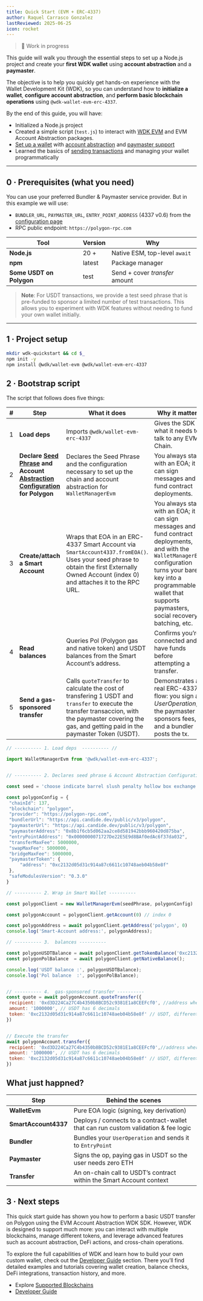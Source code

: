 ```yaml
---
title: Quick Start (EVM + ERC-4337)
author: Raquel Carrasco Gonzalez
lastReviewed: 2025-06-25
icon: rocket
---
```


> 🚧 Work in progress

This guide will walk you through the essential steps to set up a Node.js project and create your **first WDK wallet** using **account abstraction** and a **paymaster**.

The objective is to help you quickly get hands-on experience with the Wallet Development Kit (WDK), so you can understand how to **initialize a wallet**, **configure account abstraction**, and **perform basic blockchain operations** using `@wdk-wallet-evm-erc-4337`.

By the end of this guide, you will have:
- Initialized a Node.js project
- Created a simple script (`test.js`) to interact with [WDK EVM](../7-developer-guide/wdk-evm.md) and EVM Account Abstraction packages. 
- [Set up a wallet](../7-developer-guide/wdk-evm/create-wallet.md) with [account abstraction](./account-abstraction-basics.md) and [paymaster support](./account-abstraction-basics.md)
- Learned the basics of [sending transactions](../7-developer-guide/wdk-evm/transfer.md) and managing your wallet programmatically

---

## 0 · Prerequisites (what you need)

You can use your preferred Bundler & Paymaster service provider. But in this example we will use:  
- `BUNDLER_URL`, `PAYMASTER_URL`, `ENTRY_POINT_ADDRESS` (4337 v0.6)  from the [configuration page](../7-developer-guide/account-abstraction.md)
- RPC public endpoint: `https://polygon-rpc.com` 

| Tool | Version | Why |
|------|---------|-----|
| **Node.js** | 20 + | Native ESM, top-level `await` |
| **npm** | latest | Package manager |
| **Some USDT on Polygon** | test | Send + cover *transfer* amount |

> **Note**:
> For USDT transactions, we provide a test seed phrase that is pre-funded to sponsor a limited number of test transactions. This allows you to experiment with WDK features without needing to fund your own wallet initially.

---

## 1 · Project setup

```bash
mkdir wdk-quickstart && cd $_
npm init -y
npm install @wdk/wallet-evm @wdk/wallet-evm-erc-4337
```

## 2 · Bootstrap script

The script that follows does five things:

| # | Step | What it does | Why it matters |
|---|------|--------------|----------------|
| 1 | **Load deps** | Imports `@wdk/wallet-evm-erc-4337` | Gives the SDK what it needs to talk to any EVM Chain. |
| 2 | **Declare [Seed Phrase](../10-appendices/glossary.md#seed-phrase "A sequence of words that encodes the private key to your blockchain wallet.") and Account [Abstraction Configuration](../7-developer-guide/account-abstraction.md) for Polygon** | Declares the Seed Phrase and the configuration necessary to set up the chain and account abstraction for `WalletManagerEvm`| You always start with an EOA; it can sign messages and fund contract deployments. |
| 3 | **Create/attach a Smart Account** | Wraps that EOA in an ERC-4337 Smart Account via `SmartAccount4337.fromEOA()`. Uses your seed phrase to obtain the first Externally Owned Account (index 0) and attaches it to the RPC URL. | You always start with an EOA; it can sign messages and fund contract deployments, and with the `WalletManagerEvm` configuration turns your bare key into a programmable wallet that supports paymasters, social recovery, batching, etc. |
| 4 | **Read balances** | Queries Pol (Polygon gas and native token) and USDT balances from the Smart Account’s address. | Confirms you’re connected and have funds before attempting a transfer. |
| 5 | **Send a gas-sponsored transfer** | Calls `quoteTransfer` to calculate the cost of transfering 1 USDT and `transfer` to execute the transfer transaccion, with the paymaster covering the gas, and getting paid in the paymaster Token (USDT).| Demonstrates a real ERC-4337 flow: you sign a *UserOperation*, the paymaster sponsors fees, and a bundler posts the tx. |




```js
// ---------- 1. Load deps  ---------- //

import WalletManagerEvm from '@wdk/wallet-evm-erc-4337';


// ---------- 2. Declares seed phrase & Account Abstraction Configuration ---------- //

const seed = 'choose indicate barrel slush penalty hollow box exchange soldier gentle memory rare'

const polygonConfig = {
 "chainId": 137,
 "blockchain": "polygon",
 "provider": "https://polygon-rpc.com",
 "bundlerUrl": "https://api.candide.dev/public/v3/polygon",
 "paymasterUrl": "https://api.candide.dev/public/v3/polygon",
 "paymasterAddress": "0x8b1f6cb5d062aa2ce8d581942bbb960420d875ba",
 "entryPointAddress": "0x0000000071727De22E5E9d8BAf0edAc6f37da032",
 "transferMaxFee": 5000000,
 "swapMaxFee": 5000000,
 "bridgeMaxFee": 5000000,
 "paymasterToken": {
     "address": "0xc2132d05d31c914a87c6611c10748aeb04b58e8f"
 },
 "safeModulesVersion": "0.3.0"
}

// ---------- 2. Wrap in Smart Wallet ----------

const polygonClient = new WalletManagerEvm(seedPhrase, polygonConfig)

const polygonAccount = polygonClient.getAccount(0) // index 0 

const polygonAddress = await polygonClient.getAddress('polygon', 0)
console.log('Smart-Account address:', polygonAddress);

// ---------- 3.  balances ----------

const polygonUSDTBalance = await polygonClient.getTokenBalance('0xc2132d05d31c914a87c6611c10748aeb04b58e8f') //USDT
const polygonPolBalance  = await polygonClient.getNativeBalance();

console.log('USDT balance :', polygonUSDTBalance);
console.log('Pol balance  :', polygonPolBalance);


// ---------- 4.  gas-sponsored transfer ----------
const quote = await polygonAccount.quoteTransfer({
 recipient: '0xd3D224Ca27C4b4350b8BCD52c9381E1a8CEEFcf0', //address where the USDT will be send
 amount: '1000000', // USDT has 6 decimals
 token: '0xc2132d05d31c914a87c6611c10748aeb04b58e8f' // USDT, different on every blockchain
})


// Execute the transfer 
await polygonAccount.transfer({
 recipient: '0xd3D224Ca27C4b4350b8BCD52c9381E1a8CEEFcf0',//address where the USDT will be send
 amount: '1000000', // USDT has 6 decimals
 token: '0xc2132d05d31c914a87c6611c10748aeb04b58e8f' // USDT, different on every blockchain
})


```

## What just happned? 

| Step                 | Behind the scenes                                                                  |
| -------------------- | ---------------------------------------------------------------------------------- |
| **WalletEvm**        | Pure EOA logic (signing, key derivation)                                           |
| **SmartAccount4337** | Deploys / connects to a contract-wallet that can run custom validation & fee logic |
| **Bundler**          | Bundles your `UserOperation` and sends it to `EntryPoint`                          |
| **Paymaster**        | Signs the op, paying gas in USDT so the user needs zero ETH                        |
| **Transfer**         | An on-chain call to USDT’s contract within the Smart Account context               |

## 3 · Next steps

This quick start guide has shown you how to perform a basic USDT transfer on Polygon using the EVM Account Abstraction WDK SDK. However, WDK is designed to support much more: you can interact with multiple blockchains, manage different tokens, and leverage advanced features such as account abstraction, DeFi actions, and cross-chain operations.

To explore the full capabilities of WDK and learn how to build your own custom wallet, check out the [Developer Guide](../7-developer-guide/README.md) section. There you’ll find detailed examples and tutorials covering wallet creation, balance checks, DeFi integrations, transaction history, and more.

- Explore [Supported Blockchains](../1-executive-summary/supported-blockchains.md)
- [Developer Guide](../7-developer-guide/README.md)

